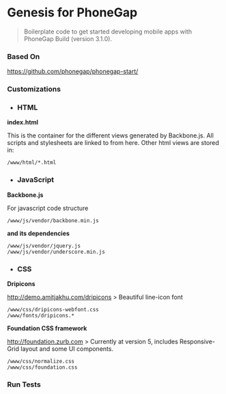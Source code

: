 # Genesis for PhoneGap

> Boilerplate code to get started developing mobile apps with PhoneGap Build (version 3.1.0).

### Based On

https://github.com/phonegap/phonegap-start/

### Customizations

- ### HTML

__index.html__

This is the container for the different views generated by Backbone.js. All scripts and stylesheets are linked to from here.
Other html views are stored in:
    
    /www/html/*.html

- ### JavaScript

__Backbone.js__

For javascript code structure

    /www/js/vendor/backbone.min.js
    
__and its dependencies__

    /www/js/vendor/jquery.js
    /www/js/vendor/underscore.min.js
    
- ### CSS

__Dripicons__

http://demo.amitjakhu.com/dripicons > Beautiful line-icon font

    /www/css/dripicons-webfont.css
    /www/fonts/dripicons.*

__Foundation CSS framework__

http://foundation.zurb.com > Currently at version 5, includes Responsive-Grid layout and some UI components.

    /www/css/normalize.css
    /www/css/foundation.css

### Run Tests
